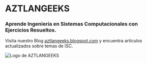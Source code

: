 # AZTLANGEEKS

### Aprende Ingeniería en Sistemas Computacionales con Ejercicios Resueltos.

Visita nuestro Blog [aztlangeeks.blogspot.com](https://aztlangeeks.blogspot.com/) y encuentra artículos actualizados sobre temas de ISC.

![Logo de AZTLANGEEKS](https://aztlangeeks.github.io/img/logo-aztlangeeks.png)

<!--
**aztlangeeks/aztlangeeks** is a ✨ _special_ ✨ repository because its `README.md` (this file) appears on your GitHub profile.

Here are some ideas to get you started:

- 🔭 I’m currently working on ...
- 🌱 I’m currently learning ...
- 👯 I’m looking to collaborate on ...
- 🤔 I’m looking for help with ...
- 💬 Ask me about ...
- 📫 How to reach me: ...
- 😄 Pronouns: ...
- ⚡ Fun fact: ...
-->
